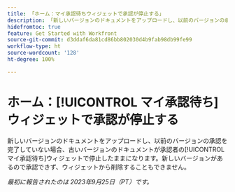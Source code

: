 ```yaml
---
title: 「ホーム：マイ承認待ちウィジェットで承認が停止する」
description: 「新しいバージョンのドキュメントをアップロードし、以前のバージョンの承認を完了していない場合、古いバージョンのドキュメントが承認者のマイ承認待ちウィジェットで停止したままになります。新しいバージョンがあるので承認できず、ウィジェットから削除することもできません。」
hidefromtoc: true
feature: Get Started with Workfront
source-git-commit: d3ddaf6da81cd86bb802030d4b9fab98db99fe99
workflow-type: ht
source-wordcount: '128'
ht-degree: 100%

---
```



# ホーム：[!UICONTROL マイ承認待ち]ウィジェットで承認が停止する

<!--on WF and WFP TOCs-->

新しいバージョンのドキュメントをアップロードし、以前のバージョンの承認を完了していない場合、古いバージョンのドキュメントが承認者の[!UICONTROL マイ承認待ち]ウィジェットで停止したままになります。新しいバージョンがあるので承認できず、ウィジェットから削除することもできません。

_最初に報告されたのは 2023年9月25日（PT）です。_
